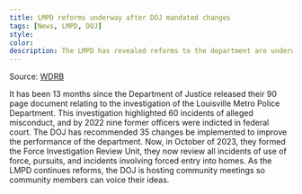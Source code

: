 ```yaml
---
title: LMPD reforms underway after DOJ mandated changes
tags: [News, LMPD, DOJ]
style: 
color: 
description: The LMPD has revealed reforms to the department are underway after the Department of Justice mandated changes.
---
```


<link rel="shortcut icon" type="image/x-icon" href="{{ "/images/favicon.ico" | prepend: site.baseurl }}" >

Source: [WDRB](https://www.wdrb.com/news/lmpd-reveals-reforms-being-made-after-department-of-justice-mandated-changes/article_6bff51e6-f76f-11ee-8ccd-77022a2302b1.html)

It has been 13 months since the Department of Justice released their 90 page document relating to the investigation of the Louisville Metro Police Department. This investigation 
highlighted 60 incidents of alleged misconduct, and by 2022 nine former officers were indicted in federal court. The DOJ has recommended 35 changes be implemented to improve the performance 
of the department. Now, in October of 2023, they formed the Force Investigation Review Unit, they now review all incidents of use of force, pursuits, and incidents involving forced entry into homes. 
As the LMPD continues reforms, the DOJ is hosting community meetings so community members can voice their ideas.

<script>
document.addEventListener("DOMContentLoaded", function() {
    var attribution = document.getElementById("attribution");
    if (attribution) {
        attribution.style.display = "none";
    }
});    
</script>
